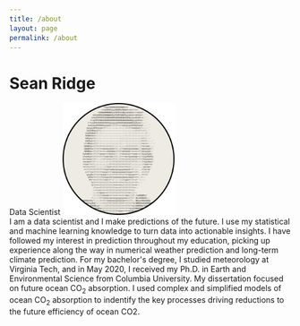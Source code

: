 ```yaml
---
title: /about
layout: page
permalink: /about
---
```

# Sean Ridge
Data Scientist
<img src="/assets/avatar.svg" alt="image" width="200" height="200" />
<br />
I am a data scientist and I make predictions of the future. I use my statistical and machine learning knowledge to turn data into actionable insights. I have followed my interest in prediction throughout my education, picking up experience along the way in numerical weather prediction and long-term climate prediction. For my bachelor's degree, I studied meteorology at Virginia Tech, and in May 2020, I received my Ph.D. in Earth and Environmental Science from Columbia University. My dissertation focused on future ocean CO<sub>2</sub> absorption. I used complex and simplified models of ocean CO<sub>2</sub> absorption to indentify the key processes driving reductions to the future efficiency of ocean CO2.


